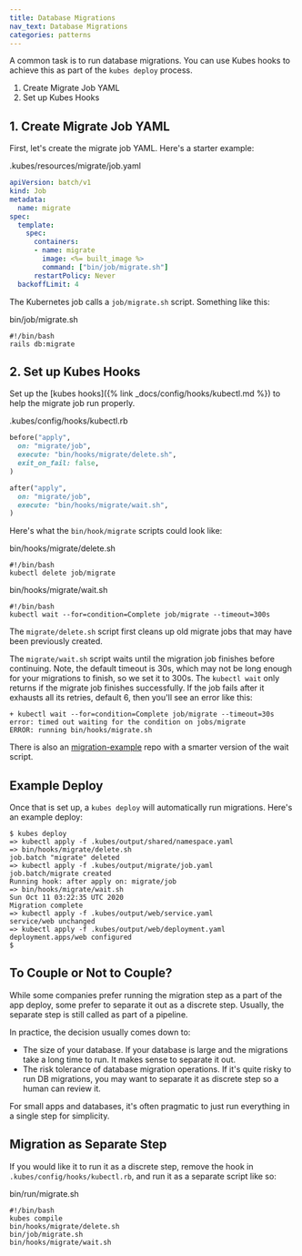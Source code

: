 ```yaml
---
title: Database Migrations
nav_text: Database Migrations
categories: patterns
---
```


A common task is to run database migrations. You can use Kubes hooks to achieve this as part of the `kubes deploy` process.

1. Create Migrate Job YAML
2. Set up Kubes Hooks

## 1. Create Migrate Job YAML

First, let's create the migrate job YAML. Here's a starter example:

.kubes/resources/migrate/job.yaml

```yaml
apiVersion: batch/v1
kind: Job
metadata:
  name: migrate
spec:
  template:
    spec:
      containers:
      - name: migrate
        image: <%= built_image %>
        command: ["bin/job/migrate.sh"]
      restartPolicy: Never
  backoffLimit: 4
```

The Kubernetes job calls a `job/migrate.sh` script. Something like this:

bin/job/migrate.sh

    #!/bin/bash
    rails db:migrate

## 2. Set up Kubes Hooks

Set up the [kubes hooks]({% link _docs/config/hooks/kubectl.md %}) to help the migrate job run properly.

.kubes/config/hooks/kubectl.rb

```ruby
before("apply",
  on: "migrate/job",
  execute: "bin/hooks/migrate/delete.sh",
  exit_on_fail: false,
)

after("apply",
  on: "migrate/job",
  execute: "bin/hooks/migrate/wait.sh",
)
```

Here's what the `bin/hook/migrate` scripts could look like:

bin/hooks/migrate/delete.sh

    #!/bin/bash
    kubectl delete job/migrate

bin/hooks/migrate/wait.sh

    #!/bin/bash
    kubectl wait --for=condition=Complete job/migrate --timeout=300s

The `migrate/delete.sh` script first cleans up old migrate jobs that may have been previously created.

The `migrate/wait.sh` script waits until the migration job finishes before continuing. Note, the default timeout is 30s, which may not be long enough for your migrations to finish, so we set it to 300s.  The `kubectl wait` only returns if the migrate job finishes successfully. If the job fails after it exhausts all its retries, default 6, then you'll see an error like this:

    + kubectl wait --for=condition=Complete job/migrate --timeout=30s
    error: timed out waiting for the condition on jobs/migrate
    ERROR: running bin/hooks/migrate.sh

There is also an [migration-example](https://github.com/boltops-tools/kubes-examples/tree/master/yaml/migration-example) repo with a smarter version of the wait script.

## Example Deploy

Once that is set up, a `kubes deploy` will automatically run migrations. Here's an example deploy:

    $ kubes deploy
    => kubectl apply -f .kubes/output/shared/namespace.yaml
    => bin/hooks/migrate/delete.sh
    job.batch "migrate" deleted
    => kubectl apply -f .kubes/output/migrate/job.yaml
    job.batch/migrate created
    Running hook: after apply on: migrate/job
    => bin/hooks/migrate/wait.sh
    Sun Oct 11 03:22:35 UTC 2020
    Migration complete
    => kubectl apply -f .kubes/output/web/service.yaml
    service/web unchanged
    => kubectl apply -f .kubes/output/web/deployment.yaml
    deployment.apps/web configured
    $

## To Couple or Not to Couple?

While some companies prefer running the migration step as a part of the app deploy, some prefer to separate it out as a discrete step. Usually, the separate step is still called as part of a pipeline.

In practice, the decision usually comes down to:

* The size of your database. If your database is large and the migrations take a long time to run. It makes sense to separate it out.
* The risk tolerance of database migration operations. If it's quite risky to run DB migrations, you may want to separate it as discrete step so a human can review it.

For small apps and databases, it's often pragmatic to just run everything in a single step for simplicity.

## Migration as Separate Step

If you would like it to run it as a discrete step, remove the hook in `.kubes/config/hooks/kubectl.rb`, and run it as a separate script like so:

bin/run/migrate.sh

    #!/bin/bash
    kubes compile
    bin/hooks/migrate/delete.sh
    bin/job/migrate.sh
    bin/hooks/migrate/wait.sh
